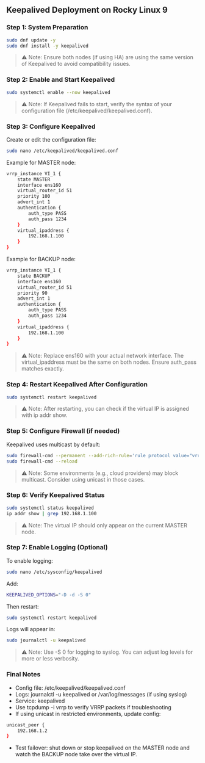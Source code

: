 ## Keepalived Deployment on Rocky Linux 9

### Step 1: System Preparation

```bash
sudo dnf update -y
sudo dnf install -y keepalived
```
> ⚠️ Note: Ensure both nodes (if using HA) are using the same version of Keepalived to avoid compatibility issues.

### Step 2: Enable and Start Keepalived

```bash
sudo systemctl enable --now keepalived
```
> ⚠️ Note: If Keepalived fails to start, verify the syntax of your configuration file (/etc/keepalived/keepalived.conf).

### Step 3: Configure Keepalived

Create or edit the configuration file:
```bash
sudo nano /etc/keepalived/keepalived.conf
```
Example for MASTER node:
```bash
vrrp_instance VI_1 {
    state MASTER
    interface ens160
    virtual_router_id 51
    priority 100
    advert_int 1
    authentication {
        auth_type PASS
        auth_pass 1234
    }
    virtual_ipaddress {
        192.168.1.100
    }
}
```
Example for BACKUP node:
```bash
vrrp_instance VI_1 {
    state BACKUP
    interface ens160
    virtual_router_id 51
    priority 90
    advert_int 1
    authentication {
        auth_type PASS
        auth_pass 1234
    }
    virtual_ipaddress {
        192.168.1.100
    }
}
```
> ⚠️ Note: Replace ens160 with your actual network interface. The virtual_ipaddress must be the same on both nodes. Ensure auth_pass matches exactly.

### Step 4: Restart Keepalived After Configuration

```bash
sudo systemctl restart keepalived
```
> ⚠️ Note: After restarting, you can check if the virtual IP is assigned with ip addr show.

### Step 5: Configure Firewall (if needed)

Keepalived uses multicast by default:
```bash
sudo firewall-cmd --permanent --add-rich-rule='rule protocol value="vrrp" accept'
sudo firewall-cmd --reload
```
> ⚠️ Note: Some environments (e.g., cloud providers) may block multicast. Consider using unicast in those cases.

### Step 6: Verify Keepalived Status

```bash
sudo systemctl status keepalived
ip addr show | grep 192.168.1.100
```
> ⚠️ Note: The virtual IP should only appear on the current MASTER node.

### Step 7: Enable Logging (Optional)

To enable logging:
```bash
sudo nano /etc/sysconfig/keepalived
```
Add:
```bash
KEEPALIVED_OPTIONS="-D -d -S 0"
```
Then restart:
```bash
sudo systemctl restart keepalived
```
Logs will appear in:
```bash
sudo journalctl -u keepalived
```
> ⚠️ Note: Use -S 0 for logging to syslog. You can adjust log levels for more or less verbosity.

### Final Notes

- Config file: /etc/keepalived/keepalived.conf
- Logs: journalctl -u keepalived or /var/log/messages (if using syslog)
- Service: keepalived
- Use tcpdump -i <iface> vrrp to verify VRRP packets if troubleshooting
- If using unicast in restricted environments, update config:
```bash
unicast_peer {
    192.168.1.2
}
```
- Test failover: shut down or stop keepalived on the MASTER node and watch the BACKUP node take over the virtual IP.
